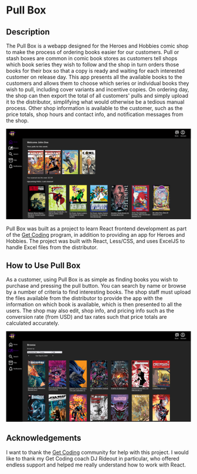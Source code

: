 # Pull Box


## Description
The Pull Box is a webapp designed for the Heroes and Hobbies comic shop to make the process of ordering books easier for our customers. Pull or stash boxes are common in comic book stores as customers tell shops which book series they wish to follow and the shop in turn orders those books for their box so that a copy is ready and waiting for each interested customer on release day. This app presents all the available books to the customers and allows them to choose which series or individual books they wish to pull, including cover variants and incentive copies. On ordering day, the shop can then export the total of all customers' pulls and simply upload it to the distributor, simplifying what would otherwise be a tedious manual process. Other shop information is available to the customer, such as the price totals, shop hours and contact info, and notification messages from the shop.

![Example screenshot of home page](https://github.com/GeoffDeal/PullBox/blob/master/example_files/HomeExample.png)

Pull Box was built as a project to learn React frontend development as part of the [Get Coding](https://www.getcoding.ca/) program, in addition to providing an app for Heroes and Hobbies. The project was built with React, Less/CSS, and uses ExcelJS to handle Excel files from the distributor.

## How to Use Pull Box
As a customer, using Pull Box is as simple as finding books you wish to purchase and pressing the pull button. You can search by name or browse by a number of criteria to find interesting books. The shop staff must upload the files available from the distributor to provide the app with the information on which book is available, which is then presented to all the users. The shop may also edit, shop info, and pricing info such as the conversion rate (from USD) and tax rates such that price totals are calculated accurately.

![Example screenshot of browse page](https://github.com/GeoffDeal/PullBox/blob/master/example_files/BrowseExample.png)

## Acknowledgements
I want to thank the [Get Coding](https://www.getcoding.ca/) community for help with this project. I would like to thank my Get Coding coach DJ Rideout in particular, who offered endless support and helped me really understand how to work with React.

